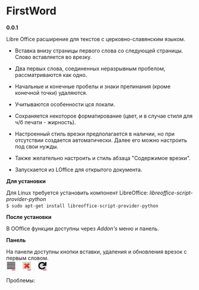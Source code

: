 # FirstWord

**0.0.1**

Libre Office расширение для текстов с церковно-славянским языком.  

- Вставка внизу страницы первого слова со следующей страницы. Слово вставляется во врезку.
- Два первых слова, соединенных неразрывным пробелом, рассматриваются как одно.
- Начальные и конечные пробелы и знаки препинания (кроме конечной точки) удаляются.
- Учитываются особенности цся локали.
- Сохраняется некоторое форматирование (цвет, и в случае стиля для ч/б печати - жирность).
- Настроенный стиль врезки предполагается в наличии,
но при отсутствии создается автоматически. Далее его можно настроить под свои нужды.
- Также желательно настроить и стиль абзаца "Содержимое врезки".

- Запускается из LOffice для открытого документа.


**Для установки**  

Для Linux требуется установить компонент LibreOffice: *libreoffice-script-provider-python*  
``$ sudo apt-get install libreoffice-script-provider-python``  

**После установки**  

В OOffice функции доступны через _Addon's_ меню и панель.  


**Панель**  

На панели доступны кнопки вставки, удаления и обновления врезок с первым словом.     
![Вставка](src/Images/FW_16.png) &nbsp;&nbsp; ![Удаление](src/Images/FWRem_16.png) &nbsp;&nbsp; ![Обновление](src/Images/FWUpd_16.png) 
     
 

Проблемы:  

